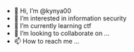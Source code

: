 - 👋 Hi, I’m @kynya00
- 👀 I’m interested in information security
- 🌱 I’m currently learning ctf
- 💞️ I’m looking to collaborate on ...
- 📫 How to reach me ...

<!---
kynya00/kynya00 is a ✨ special ✨ repository because its `README.md` (this file) appears on your GitHub profile.
You can click the Preview link to take a look at your changes.
--->
